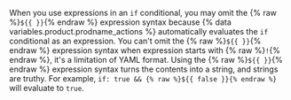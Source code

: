 When you use expressions in an `if` conditional, you may omit the {% raw %}`${{ }}`{% endraw %} expression syntax because {% data variables.product.prodname_actions %} automatically evaluates the `if` conditional as an expression. You can't omit the {% raw %}`${{ }}`{% endraw %} expression syntax when expression starts with {% raw %}`!`{% endraw %}, it's a limitation of YAML format. Using the {% raw %}`${{ }}`{% endraw %} expression syntax turns the contents into a string, and strings are truthy. For example, `if: true && {% raw %}${{ false }}{% endraw %}` will evaluate to `true`.
